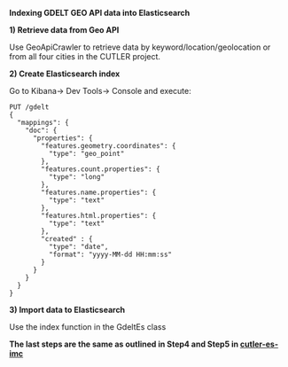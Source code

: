 **Indexing GDELT GEO API data into Elasticsearch**

**1) Retrieve data from Geo API** 

Use GeoApiCrawler to retrieve data by keyword/location/geolocation or from all four cities in the CUTLER project.

**2) Create Elasticsearch index**

Go to Kibana-> Dev Tools-> Console and execute:

```
PUT /gdelt
{
  "mappings": {
    "doc": {
      "properties": {
        "features.geometry.coordinates": {
          "type": "geo_point"
        },
        "features.count.properties": {
          "type": "long"
        },
        "features.name.properties": {
          "type": "text"
        },
        "features.html.properties": {
          "type": "text"
        },
        "created" : {
          "type": "date",
          "format": "yyyy-MM-dd HH:mm:ss"
        }
      }
    }
  }
}
```

**3) Import data to Elasticsearch**

Use the index function in the GdeltEs class

**The last steps are the same as outlined in Step4 and Step5 in [cutler-es-imc](https://github.com/MKLab-ITI/cutler-es-imc)**